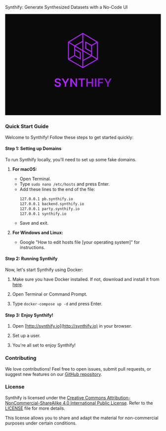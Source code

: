 Synthify: Generate Synthesized Datasets with a No-Code UI

![Synthify](cover.png)

### Quick Start Guide

Welcome to Synthify! Follow these steps to get started quickly:

#### Step 1: Setting up Domains

To run Synthify locally, you'll need to set up some fake domains.

1. **For macOS:**
   - Open Terminal.
   - Type `sudo nano /etc/hosts` and press Enter.
   - Add these lines to the end of the file:
     ```
     127.0.0.1 pb.synthify.io
     127.0.0.1 backend.synthify.io
     127.0.0.1 party.synthify.io
     127.0.0.1 synthify.io
     ```
   - Save and exit.

2. **For Windows and Linux:**  
   - Google "How to edit hosts file [your operating system]" for instructions.

#### Step 2: Running Synthify

Now, let's start Synthify using Docker:

1. Make sure you have Docker installed. If not, download and install it from [here](https://www.docker.com/get-started).

2. Open Terminal or Command Prompt.

3. Type `docker-compose up -d` and press Enter. 

#### Step 3: Enjoy Synthify!

1. Open [http://synthify.io](http://synthify.io) in your browser.

2. Set up a user.

3. You're all set to enjoy Synthify!

### Contributing

We love contributions! Feel free to open issues, submit pull requests, or suggest new features on our [GitHub repository](https://github.com/amirrezasalimi/synthify).

### License

Synthify is licensed under the [Creative Commons Attribution-NonCommercial-ShareAlike 4.0 International Public License](https://creativecommons.org/licenses/by-nc-sa/4.0/legalcode). Refer to the [LICENSE](LICENSE) file for more details.

This license allows you to share and adapt the material for non-commercial purposes under certain conditions.
